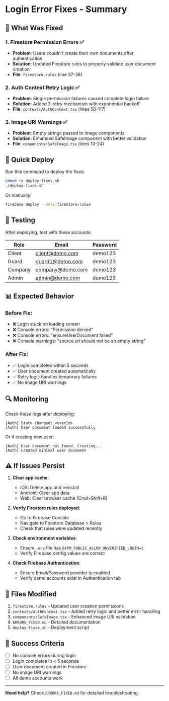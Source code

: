 # Login Error Fixes - Summary

## 🎯 What Was Fixed

### 1. **Firestore Permission Errors** ✅
- **Problem**: Users couldn't create their own documents after authentication
- **Solution**: Updated Firestore rules to properly validate user document creation
- **File**: `firestore.rules` (line 37-38)

### 2. **Auth Context Retry Logic** ✅
- **Problem**: Single permission failures caused complete login failure
- **Solution**: Added 3-retry mechanism with exponential backoff
- **File**: `contexts/AuthContext.tsx` (lines 56-117)

### 3. **Image URI Warnings** ✅
- **Problem**: Empty strings passed to Image components
- **Solution**: Enhanced SafeImage component with better validation
- **File**: `components/SafeImage.tsx` (lines 10-24)

## 🚀 Quick Deploy

Run this command to deploy the fixes:

```bash
chmod +x deploy-fixes.sh
./deploy-fixes.sh
```

Or manually:

```bash
firebase deploy --only firestore:rules
```

## 🧪 Testing

After deploying, test with these accounts:

| Role | Email | Password |
|------|-------|----------|
| Client | client@demo.com | demo123 |
| Guard | guard1@demo.com | demo123 |
| Company | company@demo.com | demo123 |
| Admin | admin@demo.com | demo123 |

## 📊 Expected Behavior

### Before Fix:
- ❌ Login stuck on loading screen
- ❌ Console errors: "Permission denied"
- ❌ Console errors: "ensureUserDocument failed"
- ❌ Console warnings: "source.uri should not be an empty string"

### After Fix:
- ✅ Login completes within 5 seconds
- ✅ User document created automatically
- ✅ Retry logic handles temporary failures
- ✅ No image URI warnings

## 🔍 Monitoring

Check these logs after deploying:

```
[Auth] State changed: <userId>
[Auth] User document loaded successfully
```

Or if creating new user:
```
[Auth] User document not found. Creating...
[Auth] Created minimal user document
```

## ⚠️ If Issues Persist

1. **Clear app cache**: 
   - iOS: Delete app and reinstall
   - Android: Clear app data
   - Web: Clear browser cache (Cmd+Shift+R)

2. **Verify Firestore rules deployed**:
   - Go to Firebase Console
   - Navigate to Firestore Database > Rules
   - Check that rules were updated recently

3. **Check environment variables**:
   - Ensure `.env` file has `EXPO_PUBLIC_ALLOW_UNVERIFIED_LOGIN=1`
   - Verify Firebase config values are correct

4. **Check Firebase Authentication**:
   - Ensure Email/Password provider is enabled
   - Verify demo accounts exist in Authentication tab

## 📝 Files Modified

1. `firestore.rules` - Updated user creation permissions
2. `contexts/AuthContext.tsx` - Added retry logic and better error handling
3. `components/SafeImage.tsx` - Enhanced image URI validation
4. `ERRORS_FIXED.md` - Detailed documentation
5. `deploy-fixes.sh` - Deployment script

## 🎉 Success Criteria

- [ ] No console errors during login
- [ ] Login completes in < 5 seconds
- [ ] User document created in Firestore
- [ ] No image URI warnings
- [ ] All demo accounts work

---

**Need help?** Check `ERRORS_FIXED.md` for detailed troubleshooting.
